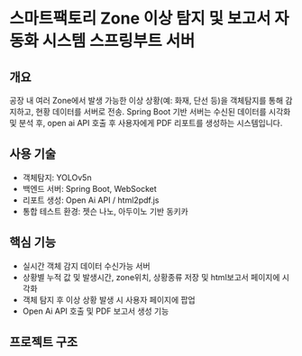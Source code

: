#  스마트팩토리 Zone 이상 탐지 및 보고서 자동화 시스템 스프링부트 서버

## 개요
공장 내 여러 Zone에서 발생 가능한 이상 상황(예: 화재, 단선 등)을 객체탐지를 통해 감지하고, 
현황 데이터를 서버로 전송. Spring Boot 기반 서버는 수신된 데이터를 시각화 및 분석 후, 
open ai API 호출 후 사용자에게 PDF 리포트를 생성하는 시스템입니다.

## 사용 기술
- 객체탐지: YOLOv5n
- 백엔드 서버: Spring Boot, WebSocket
- 리포트 생성: Open Ai API / html2pdf.js
- 통합 테스트 환경: 젯슨 나노, 아두이노 기반 동키카

## 핵심 기능
- 실시간 객체 감지 데이터 수신가능 서버 
- 상황별 누적 값 및 발생시간, zone위치, 상황종류 저장 및 html보고서 페이지에 시각화
- 객체 탐지 후 이상 상황 발생 시 사용자 페이지에 팝업
- Open Ai API 호출 및 PDF 보고서 생성 기능


## 프로젝트 구조

